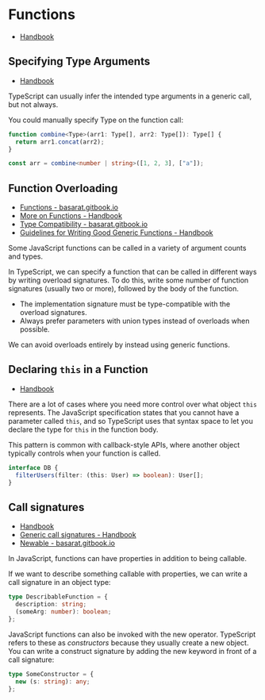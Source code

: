 # Functions

- [Handbook](https://www.typescriptlang.org/docs/handbook/2/functions.html)

## Specifying Type Arguments

- [Handbook](https://www.typescriptlang.org/docs/handbook/2/functions.html#specifying-type-arguments)

TypeScript can usually infer the intended type arguments in a generic call, but not always.

You could manually specify Type on the function call:

```typescript
function combine<Type>(arr1: Type[], arr2: Type[]): Type[] {
  return arr1.concat(arr2);
}

const arr = combine<number | string>([1, 2, 3], ["a"]);
```

## Function Overloading

- [Functions - basarat.gitbook.io](https://basarat.gitbook.io/typescript/type-system/functions#overloading)
- [More on Functions - Handbook](https://www.typescriptlang.org/docs/handbook/2/functions.html#function-overloads)
- [Type Compatibility - basarat.gitbook.io](https://basarat.gitbook.io/typescript/type-system/type-compatibility#functions)
- [Guidelines for Writing Good Generic Functions - Handbook](https://www.typescriptlang.org/docs/handbook/2/functions.html#guidelines-for-writing-good-generic-functions)

Some JavaScript functions can be called in a variety of argument counts and types.

In TypeScript, we can specify a function that can be called in different ways by writing overload signatures. To do
this, write some number of function signatures (usually two or more), followed by the body of the function.

- The implementation signature must be type-compatible with the overload signatures.
- Always prefer parameters with union types instead of overloads when possible.

We can avoid overloads entirely by instead using generic functions.

## Declaring `this` in a Function

- [Handbook](https://www.typescriptlang.org/docs/handbook/2/functions.html#declaring-this-in-a-function)

There are a lot of cases where you need more control over what object `this` represents. The JavaScript specification
states that you cannot have a parameter called `this`, and so TypeScript uses that syntax space to let you declare the
type for `this` in the function body.

This pattern is common with callback-style APIs, where another object typically controls when your function is called.

```typescript
interface DB {
  filterUsers(filter: (this: User) => boolean): User[];
}
```

## Call signatures

- [Handbook](https://www.typescriptlang.org/docs/handbook/2/functions.html#call-signatures)
- [Generic call signatures - Handbook](https://www.typescriptlang.org/docs/handbook/2/generics.html#generic-types)
- [Newable - basarat.gitbook.io](https://basarat.gitbook.io/typescript/type-system/callable#newable)

In JavaScript, functions can have properties in addition to being callable.

If we want to describe something callable with properties, we can write a call signature in an object type:

```typescript
type DescribableFunction = {
  description: string;
  (someArg: number): boolean;
};
```

JavaScript functions can also be invoked with the new operator. TypeScript refers to these as _constructors_ because
they usually create a new object. You can write a construct signature by adding the new keyword in front of a call
signature:

```typescript
type SomeConstructor = {
  new (s: string): any;
};
```
